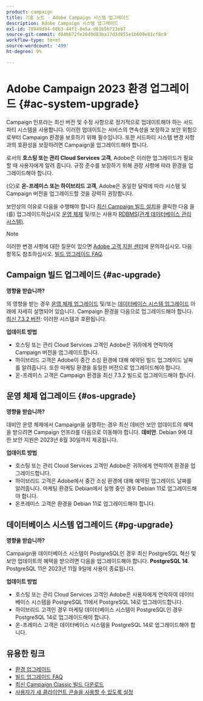 ```yaml
---
product: campaign
title: 기술 노트 - Adobe Campaign 시스템 업그레이드
description: Adobe Campaign 시스템 업그레이드
exl-id: 78949d94-60b3-44f1-8e5a-d61b5b723e87
source-git-commit: d04b672fe2049d83ba17d3d855e1b609e81cf8c9
workflow-type: tm+mt
source-wordcount: '499'
ht-degree: 9%

---
```


# Adobe Campaign 2023 환경 업그레이드 {#ac-system-upgrade}

Campaign 인프라는 최신 버전 및 수정 사항으로 정기적으로 업데이트해야 하는 서드파티 시스템을 사용합니다. 이러한 업데이트는 서비스의 연속성을 보장하고 보안 위험으로부터 Campaign 환경을 보호하기 위해 필수입니다. 또한 서드파티 시스템 변경 사항과의 호환성을 보장하려면 Campaign을 업그레이드해야 합니다.

로서의 **호스팅 또는 관리 Cloud Services 고객**, Adobe은 이러한 업그레이드가 필요할 때 사용자에게 알려 줍니다. 규정 준수를 보장하기 위해 권장 사항에 따라 환경을 업그레이드해야 합니다.

(으)로 **온-프레미스 또는 하이브리드 고객**, Adobe은 동일한 달력에 따라 시스템 및 Campaign 버전을 업그레이드할 것을 강력히 권장합니다.

보안상의 이유로 다음을 수행해야 합니다 [최신 Campaign 빌드 설치](#ac-upgrade)을 클릭한 다음 을(를) 업그레이드하십시오 [운영 체제](#os-upgrade) 및/또는 사용자 [RDBMS(관계 데이터베이스 관리 시스템)](#pg-upgrade).

>[!NOTE]
>
>이러한 변경 사항에 대한 질문이 있으면 [Adobe 고객 지원 센터](https://helpx.adobe.com/kr/enterprise/admin-guide.html/enterprise/using/support-for-experience-cloud.ug.html)에 문의하십시오. 다음 항목도 참조하십시오. [빌드 업그레이드 FAQ](../../platform/using/faq-build-upgrade.md).

## Campaign 빌드 업그레이드 {#ac-upgrade}

**영향을 받습니까?**

의 영향을 받는 경우 [운영 체제 업그레이드](#os-upgrade) 및/또는 [데이터베이스 시스템 업그레이드](#pg-upgrade) 아래에 자세히 설명되어 있습니다. Campaign 환경을 다음으로 업그레이드해야 합니다. [최신 7.3.2 버전](../../rn/using/latest-release.md#release-7-3-2): 이러한 시스템과 호환됩니다.

**업데이트 방법**

* 호스팅 또는 관리 Cloud Services 고객인 Adobe은 귀하에게 연락하여 Campaign 버전을 업그레이드합니다.
* 하이브리드 고객은 Adobe이 중간 소싱 환경에 대해 예약된 빌드 업그레이드 날짜를 알려줍니다. 또한 마케팅 환경을 동일한 버전으로 업그레이드해야 합니다.
* 온-프레미스 고객은 Campaign 환경을 최신 7.3.2 빌드로 업그레이드해야 합니다.


## 운영 체제 업그레이드 {#os-upgrade}

**영향을 받습니까?**

데비안 운영 체제에서 Campaign을 실행하는 경우 최신 데비안 보안 업데이트의 혜택을 받으려면 Campaign 인프라를 다음으로 이동해야 합니다. **데비안**. Debian 9에 대한 보안 지원은 2023년 6월 30일까지 제공됩니다.

**업데이트 방법**

* 호스팅 또는 관리 Cloud Services 고객인 Adobe은 귀하에게 연락하여 환경을 업그레이드합니다.
* 하이브리드 고객은 Adobe에서 중간 소싱 환경에 대해 예약된 업그레이드 날짜를 알려줍니다. 마케팅 환경도 Debian에서 실행 중인 경우 Debian 11로 업그레이드해야 합니다.
* 온프레미스 고객은 환경을 Debian 11로 업그레이드해야 합니다.

## 데이터베이스 시스템 업그레이드 {#pg-upgrade}

**영향을 받습니까?**

Campaign용 데이터베이스 시스템이 PostgreSQL인 경우 최신 PostgreSQL 혁신 및 보안 업데이트의 혜택을 받으려면 다음을 업그레이드해야 합니다. **PostgreSQL 14**. PostgreSQL 11은 2023년 11월 9일에 사용이 종료됩니다.

**업데이트 방법**

* 호스팅 또는 관리 Cloud Services 고객인 Adobe은 사용자에게 연락하여 데이터베이스 시스템을 PostgreSQL 11에서 PostgreSQL 14로 업그레이드합니다.
* 하이브리드 고객인 경우 마케팅 데이터베이스 시스템이 PostgreSQL인 경우 PostgreSQL 14로 업그레이드해야 합니다.
* 온-프레미스 고객은 데이터베이스 시스템을 PostgreSQL 14로 업그레이드해야 합니다.


## 유용한 링크

* [환경 업그레이드](../../production/using/build-upgrade.md)
* [빌드 업그레이드 FAQ](../../platform/using/faq-build-upgrade.md)
* [최신 Campaign Classic 빌드 다운로드](https://experience.adobe.com/#/downloads/content/software-distribution/ko/campaign.html)
* [사용자가 새 클라이언트 콘솔을 사용할 수 있도록 설정](../../installation/using/client-console-availability-for-windows.md)
